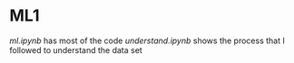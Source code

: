 # ML1
*ml.ipynb* has most of the code
*understand.ipynb* shows the process that I followed to understand the data set
